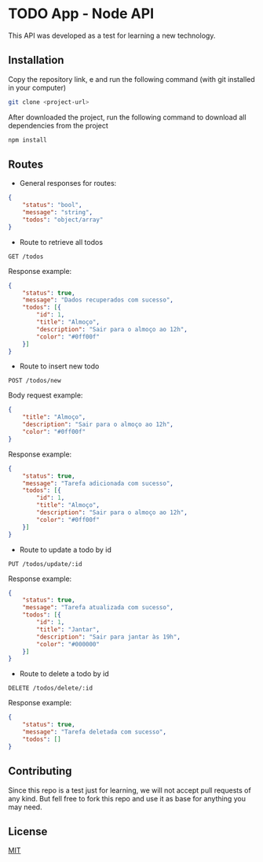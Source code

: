 # TODO App - Node API

This API was developed as a test for learning a new technology.

## Installation

Copy the repository link, e and run the following command (with git installed in your computer)

```bash
git clone <project-url>
```

After downloaded the project, run the following command to download all dependencies from the project

```bash
npm install
```

## Routes

* General responses for routes:
```json
{
    "status": "bool",
    "message": "string",
    "todos": "object/array"
}
```

* Route to retrieve all todos

```http
GET /todos
```

Response example:
```json
{
    "status": true,
    "message": "Dados recuperados com sucesso",
    "todos": [{
        "id": 1,
        "title": "Almoço",
        "description": "Sair para o almoço ao 12h",
        "color": "#0ff00f"
    }]
}
```

* Route to insert new todo

```http
POST /todos/new
```

Body request example:

```json
{
    "title": "Almoço",
    "description": "Sair para o almoço ao 12h",
    "color": "#0ff00f"
}
```

Response example:
```json
{
    "status": true,
    "message": "Tarefa adicionada com sucesso",
    "todos": [{
        "id": 1,
        "title": "Almoço",
        "description": "Sair para o almoço ao 12h",
        "color": "#0ff00f"
    }]
}
```

* Route to update a todo by id

```http
PUT /todos/update/:id
```

Response example:
```json
{
    "status": true,
    "message": "Tarefa atualizada com sucesso",
    "todos": [{
        "id": 1,
        "title": "Jantar",
        "description": "Sair para jantar às 19h",
        "color": "#000000"
    }]
}
```

* Route to delete a todo by id

```http
DELETE /todos/delete/:id
```

Response example:
```json
{
    "status": true,
    "message": "Tarefa deletada com sucesso",
    "todos": []
}
```


## Contributing
Since this repo is a test just for learning, we will not accept pull requests of any kind. But fell free to fork this repo and use it as base for anything you may need.

## License
[MIT](https://choosealicense.com/licenses/gpl-3.0/)
